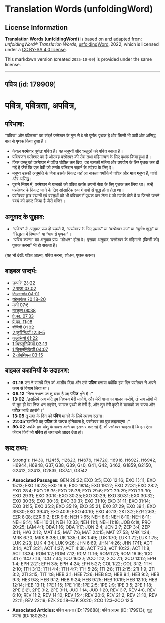 # Translation Words (unfoldingWord)

## License Information

**Translation Words (unfoldingWord)** is based on and adapted from: _unfoldingWord® Translation Words_, [unfoldingWord](https://unfoldingword.org/utw), 2022, which is licensed under a [CC BY-SA 4.0 license](https://creativecommons.org/licenses/by-sa/4.0/legalcode.en).

This markdown version (created `2025-10-09`) is provided under the same license.



--------------------------------

## पवित्र (id: 179909)

पवित्र, पवित्रता, अपवित्र,
==========================

परिभाषा:
--------

“पवित्र” और पवित्रता” का संदर्भ परमेश्वर के गुण से है जो पूर्णतः पृथक है और किसी भी पापी और असिद्ध बात से पृथक किया हुआ है।

* केवल परमेश्वर पूर्णतः पवित्र है। वह मनुष्यों और वस्तुओं को पवित्र बनाता है।
* पवित्रजन परमेश्वर का है और वह परमेश्वर की सेवा तथा महिमान्वन के लिए पृथक किया हुआ है।
* जिस वस्तु को परमेश्वर ने पवित्र घोषित कर दिया, वह उसकी महिमा और उपयोग के लिए पृथक कर दी गई है जैसे कि एक वेदी जो उसके बलिदान चढ़ाने के उद्देश्य के लिए है।
* मनुष्य उसकी अनुमति के बिना उसके निकट नहीं आ सकता क्योंकि वे पवित्र और मात्र मनुष्य हैं, पापी और असिद्ध।
* पुराने नियम में, परमेश्वर ने याजकों को पवित्र करके अपनी सेवा के लिए पृथक कर लिया था। उन्हें परमेश्वर के निकट जाने के लिए सांसारिक रूप में पापों से शुद्ध होना होता था।
* परमेश्वर कुछ स्थानों एवं वस्तुओं को भी पवित्रता में पृथक कर लेता है जो उसके होते हैं या जिनमें उसने स्वयं को प्रकट किया है जैसे मन्दिर।

अनुवाद के सुझाव:
----------------

* “पवित्र” के अनुवाद रूप हो सकते हैं, “परमेश्वर के लिए पृथक” या “परमेश्वर का” या “पूर्णतः शुद्ध” या “सिद्धता में निष्पाप” या “पाप से पृथक”।
* “पवित्र करना” का अनुवाद प्रायः “शोधन” होता है। इसका अनुवाद “परमेश्वर के महिमा से (किसी को) पृथक करना” भी हो सकता है।

(यह भी देखें: पवित्र आत्मा, पवित्र करना, शोधन, पृथक करना)

बाइबल सन्दर्भ:
--------------

* [उत्पत्ति 28:22](https://ref.ly/Gen28:22)
* [2 राजा 03:02](https://ref.ly/2Kgs0:0)
* [विलापगीत 04:01](https://ref.ly/Lam4:1)
* [यहेजकेल 20:18–20](https://ref.ly/Ezek20:18-Ezek20:20)
* [मत्ती 07:6](https://ref.ly/Matt7:6)
* [मरकुस 08:38](https://ref.ly/Mark8:38)
* [प्रे.का. 07:33](https://ref.ly/Acts7:33)
* [प्रे.का. 11:08](https://ref.ly/Acts11:8)
* [रोमियों 01:02](https://ref.ly/Rom1:2)
* [2 कुरिन्थियों 12:3–5](https://ref.ly/2Cor0:0)
* [कुलुसियों 01:22](https://ref.ly/Col1:22)
* [1 थिस्लुनिकियों 03:13](https://ref.ly/1Thess0:0)
* [1 थिस्लुनिकियों 04:07](https://ref.ly/1Thess0:0)
* [2 तीमुथियुस 03:15](https://ref.ly/2Tim0:0)

बाइबल कहानियों के उदाहरण:
-------------------------

* **01:16** उस ने सातवें दिन को आशीष दिया और उसे **पवित्र** बनाया क्योंकि इस दिन परमेश्वर ने अपने काम से विश्राम लिया था।
* **09:12** “जिस स्थान पर तू खड़ा है वह **पवित्र** भूमि है।”
* **13:02** ,”इसलिये अब यदि तुम निश्चय मेरी मानोगे, और मेरी वाचा का पालन करोगे, तो सब लोगों में से तुम ही मेरा निज धन ठहरोगे, समस्त पृथ्वी तो मेरी है, और तुम मेरी दृष्टी में याजकों का राज्य और **पवित्र** जाति ठहरोगे।”
* **13:05** तू सब्त के दिन को **पवित्र** मानने के लिये स्मरण रखना।
* **22:05**“इसलिये वह **पवित्र** जो उत्पन्न होनेवाला है, परमेश्वर का पुत्र कहलाएगा।”
* **50:02** जबकि हम यीशु के वापस आने का इंतजार कर रहे हैं, तो परमेश्वर चाहता है कि हम ऐसा जीवन जियें जो **पवित्र** हो तथा उसे आदर देता हो।

शब्द तथ्य:
----------

* Strong's: H430, H2455, H2623, H4676, H4720, H6918, H6922, H6942, H6944, H6948, G37, G38, G39, G40, G41, G42, G462, G1859, G2150, G2412, G2413, G2839, G3741, G3742

* **Associated Passages:** GEN 28:22; EXO 3:5; EXO 12:16; EXO 15:11; EXO 15:13; EXO 16:23; EXO 19:6; EXO 19:14; EXO 19:22; EXO 22:31; EXO 28:2; EXO 28:4; EXO 28:36; EXO 28:38; EXO 29:6; EXO 29:29; EXO 29:30; EXO 29:31; EXO 30:10; EXO 30:25; EXO 30:29; EXO 30:31; EXO 30:32; EXO 30:35; EXO 30:36; EXO 30:37; EXO 31:10; EXO 31:11; EXO 31:14; EXO 31:15; EXO 35:2; EXO 35:19; EXO 35:21; EXO 37:29; EXO 39:1; EXO 39:30; EXO 39:41; EXO 40:9; EXO 40:10; EXO 40:13; 2KI 3:2; EZR 2:63; EZR 8:28; EZR 9:2; EZR 9:8; NEH 7:65; NEH 8:9; NEH 8:10; NEH 8:11; NEH 9:14; NEH 10:31; NEH 10:33; NEH 11:1; NEH 11:18; JOB 6:10; PRO 20:25; LAM 4:1; OBA 1:16; OBA 1:17; JON 2:4; JON 2:7; ZEP 3:4; ZEP 3:11; HAG 2:12; MAT 4:5; MAT 7:6; MAT 24:15; MAT 27:53; MRK 1:24; MRK 6:20; MRK 8:38; LUK 1:35; LUK 1:49; LUK 1:70; LUK 1:72; LUK 1:75; LUK 2:23; LUK 4:34; LUK 9:26; JHN 6:69; JHN 14:26; JHN 17:11; ACT 3:14; ACT 3:21; ACT 4:27; ACT 4:30; ACT 7:33; ACT 10:22; ACT 11:8; ACT 13:34; ROM 1:2; ROM 7:12; ROM 11:16; ROM 12:1; ROM 16:16; 1CO 3:17; 1CO 7:14; 1CO 7:34; 1CO 16:20; 2CO 1:12; 2CO 7:1; 2CO 13:12; EPH 1:4; EPH 2:21; EPH 3:5; EPH 4:24; EPH 5:27; COL 1:22; COL 3:12; 1TH 2:10; 1TH 3:13; 1TH 4:4; 1TH 4:7; 1TH 5:26; 1TI 2:8; 1TI 2:15; 2TI 1:9; 2TI 3:2; 2TI 3:15; TIT 1:8; HEB 3:1; HEB 7:26; HEB 8:2; HEB 9:1; HEB 9:2; HEB 9:3; HEB 9:8; HEB 9:12; HEB 9:24; HEB 9:25; HEB 10:19; HEB 12:10; HEB 12:14; HEB 13:11; 1PE 1:15; 1PE 1:16; 1PE 2:5; 1PE 2:9; 1PE 3:5; 2PE 1:18; 2PE 2:21; 2PE 3:2; 2PE 3:11; JUD 1:14; JUD 1:20; REV 3:7; REV 4:8; REV 6:10; REV 11:2; REV 14:10; REV 15:4; REV 20:6; REV 21:2; REV 21:10; REV 22:11; REV 22:19; EZK 20:18–EZK 20:20; 2CO 12:3–2CO 12:5
* **Associated Articles:** पवित्र करना (ID: 179688); पवित्र आत्मा (ID: 179913); शुद्ध करना (ID: 180253)

